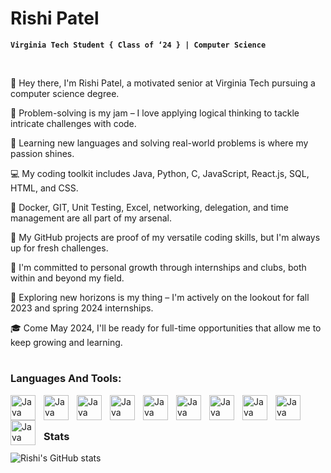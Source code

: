 # Rishi Patel


**`Virginia Tech Student { Class of ‘24 } | Computer Science`**

<br>

👋 Hey there, I'm Rishi Patel, a motivated senior at Virginia Tech pursuing a computer science degree.

🧩 Problem-solving is my jam – I love applying logical thinking to tackle intricate challenges with code.

🌱 Learning new languages and solving real-world problems is where my passion shines.

💻 My coding toolkit includes Java, Python, C, JavaScript, React.js, SQL, HTML, and CSS.

🐳 Docker, GIT, Unit Testing, Excel, networking, delegation, and time management are all part of my arsenal.

🚀 My GitHub projects are proof of my versatile coding skills, but I'm always up for fresh challenges.

🌟 I'm committed to personal growth through internships and clubs, both within and beyond my field.

🔎 Exploring new horizons is my thing – I'm actively on the lookout for fall 2023 and spring 2024 internships.

🎓 Come May 2024, I'll be ready for full-time opportunities that allow me to keep growing and learning.

#

### Languages And Tools:
<img align= "left" alt="Java" width="40px" style="padding-right:10px;" src="https://cdn.jsdelivr.net/gh/devicons/devicon/icons/java/java-original-wordmark.svg" />
<img align= "left" alt="Java" width="40px" style="padding-right:10px;" src="https://cdn.jsdelivr.net/gh/devicons/devicon/icons/python/python-original.svg" />
<img align= "left" alt="Java" width="40px" style="padding-right:10px;" src="https://cdn.jsdelivr.net/gh/devicons/devicon/icons/c/c-original.svg" />
<img align= "left" alt="Java" width="40px" style="padding-right:10px;" src="https://cdn.jsdelivr.net/gh/devicons/devicon/icons/mysql/mysql-original-wordmark.svg" />
<img align= "left" alt="Java" width="40px" style="padding-right:10px;" src="https://cdn.jsdelivr.net/gh/devicons/devicon/icons/react/react-original-wordmark.svg" />
<img align= "left" alt="Java" width="40px" style="padding-right:10px;" src="https://cdn.jsdelivr.net/gh/devicons/devicon/icons/javascript/javascript-original.svg" />
<img align= "left" alt="Java" width="40px" style="padding-right:10px;" src="https://cdn.jsdelivr.net/gh/devicons/devicon/icons/docker/docker-original-wordmark.svg" />
<img align= "left" alt="Java" width="40px" style="padding-right:10px;" src="https://cdn.jsdelivr.net/gh/devicons/devicon/icons/linux/linux-original.svg" />
<img align= "left" alt="Java" width="40px" style="padding-right:10px;" src="https://cdn.jsdelivr.net/gh/devicons/devicon/icons/html5/html5-original-wordmark.svg" />
<img align= "left" alt="Java" width="40px" style="padding-right:10px;" src="https://cdn.jsdelivr.net/gh/devicons/devicon/icons/css3/css3-original-wordmark.svg" />

<br>

#

### Stats
![Rishi's GitHub stats](https://github-readme-stats.vercel.app/api?username=riship21&hide=contribs&show_icons=true&theme=gruvbox)
          
